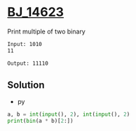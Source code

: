 # [BJ_14623](https://acmicpc.net/problem/14623)

Print multiple of two binary

```txt
Input: 1010
11

Output: 11110
```

## Solution

* py

```py
a, b = int(input(), 2), int(input(), 2)
print(bin(a * b)[2:])
```
